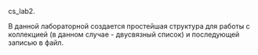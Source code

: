  cs_lab2.

В данной лабораторной создается простейшая структура для работы с коллекцией (в данном случае - двусвязный список)
и последующей записью в файл.

